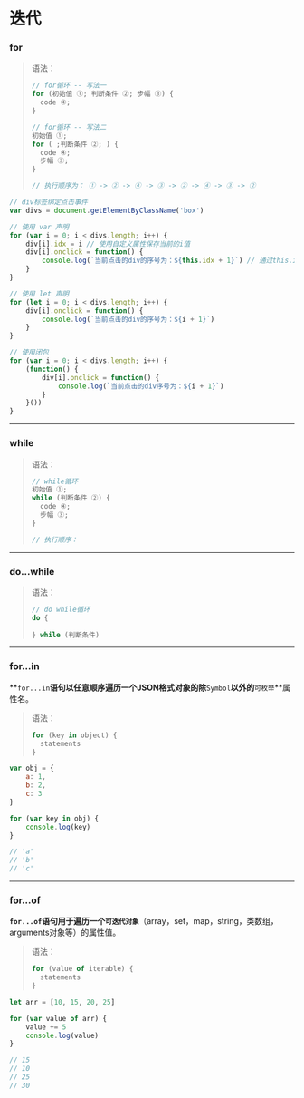 # 迭代

### for

> 语法：
>
> ```javascript
> // for循环 -- 写法一
> for (初始值 ①; 判断条件 ②; 步幅 ③) {
> 	code ④;
> }
> 
> // for循环 -- 写法二
> 初始值 ①;
> for ( ;判断条件 ②; ) {
> 	code ④;
> 	步幅 ③;
> }
> 
> // 执行顺序为： ① -> ② -> ④ -> ③ -> ② -> ④ -> ③ -> ②
> ```

```javascript
// div标签绑定点击事件
var divs = document.getElementByClassName('box')

// 使用 var 声明
for (var i = 0; i < divs.length; i++) {
	div[i].idx = i // 使用自定义属性保存当前的i值
	div[i].onclick = function() {
		console.log(`当前点击的div的序号为：${this.idx + 1}`) // 通过this.idx访问当前的值
	}
}

```

```javascript
// 使用 let 声明
for (let i = 0; i < divs.length; i++) {
	div[i].onclick = function() {
		console.log(`当前点击的div的序号为：${i + 1}`)
	}
}
```

```javascript
// 使用闭包
for (var i = 0; i < divs.length; i++) {
	(function() {
		div[i].onclick = function() {
			console.log(`当前点击的div序号为：${i + 1}`)
		}
	}())
}
```

---

### while

> 语法：
>
> ```javascript
> // while循环
> 初始值 ①;
> while (判断条件 ②) {
> 	code ④;
> 	步幅 ③;
> }
> 
> // 执行顺序：
> ```

---

### do...while

> 语法：
>
> ```javascript
> // do while循环
> do {
> 	
> } while (判断条件)
> ```

---

### for...in

**`for...in`**语句以任意顺序遍历一个JSON格式对象的除**`Symbol`**以外的**`可枚举`**属性名。

> 语法：
>
> ```javascript
> for (key in object) {
> 	statements
> }
> ```

```javascript
var obj = {
	a: 1,
	b: 2,
	c: 3
}

for (var key in obj) {
	console.log(key)
}

// 'a'
// 'b'
// 'c'
```

---

### for...of

**`for...of`**语句用于遍历一个**`可迭代对象`**（array，set，map，string，类数组，arguments对象等）的属性值。

> 语法：
>
> ```javascript
> for (value of iterable) {
> 	statements
> }
> ```

```javascript
let arr = [10, 15, 20, 25]

for (var value of arr) {
	value += 5
	console.log(value)
}

// 15
// 10
// 25
// 30
```

